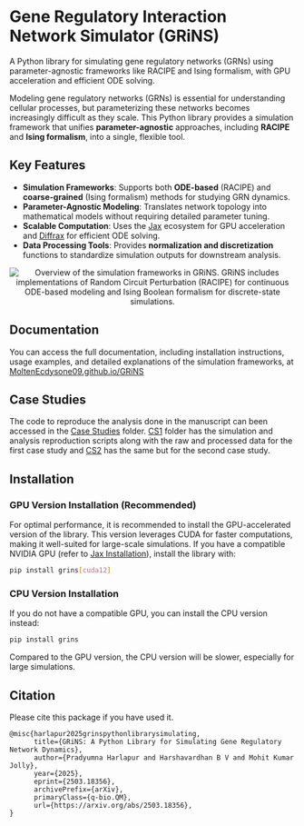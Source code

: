 # Gene Regulatory Interaction Network Simulator (GRiNS)

A Python library for simulating gene regulatory networks (GRNs) using parameter-agnostic frameworks like RACIPE and Ising formalism, with GPU acceleration and efficient ODE solving.

Modeling gene regulatory networks (GRNs) is essential for understanding cellular processes, but parameterizing these networks becomes increasingly difficult as they scale. This Python library provides a simulation framework that unifies **parameter-agnostic** approaches, including **RACIPE** and **Ising formalism**, into a single, flexible tool.  

## Key Features  

- **Simulation Frameworks**: Supports both **ODE-based** (RACIPE) and **coarse-grained** (Ising formalism) methods for studying GRN dynamics.  
- **Parameter-Agnostic Modeling**: Translates network topology into mathematical models without requiring detailed parameter tuning.  
- **Scalable Computation**: Uses the [Jax](https://github.com/jax-ml/jax) ecosystem for GPU acceleration and [Diffrax](https://github.com/patrick-kidger/diffrax) for efficient ODE solving.  
- **Data Processing Tools**: Provides **normalization and discretization** functions to standardize simulation outputs for downstream analysis.  

<p align="center">
  <img src="https://github.com/MoltenEcdysone09/GRiNS/blob/main/GRINS_Website_New.png?raw=true" alt="Overview of the simulation frameworks in GRiNS. GRiNS includes implementations of Random Circuit Perturbation (RACIPE) for continuous ODE-based modeling and Ising Boolean formalism for discrete-state simulations."/>
</p>

## Documentation

You can access the full documentation, including installation instructions, usage examples, and detailed explanations of the simulation frameworks, at [MoltenEcdysone09.github.io/GRiNS](https://MoltenEcdysone09.github.io/GRiNS)

## Case Studies

The code to reproduce the analysis done in the manuscript can been accessed in the [Case Studies](/CaseStudies) folder. [CS1](/CaseStudies/CS1) folder has the simulation and analysis reproduction scripts along with the raw and processed data for the first case study and [CS2](/CaseStudies/CS2) has the same but for the second case study.

## Installation  

### GPU Version Installation (Recommended)  

For optimal performance, it is recommended to install the GPU-accelerated version of the library. This version leverages CUDA for faster computations, making it well-suited for large-scale simulations. If you have a compatible NVIDIA GPU (refer to [Jax Installation](https://docs.jax.dev/en/latest/installation.html)), install the library with:  

```bash
pip install grins[cuda12]
```

### CPU Version Installation

If you do not have a compatible GPU, you can install the CPU version instead:

```bash
pip install grins
```

Compared to the GPU version, the CPU version will be slower, especially for large simulations.

## Citation

Please cite this package if you have used it.
```
@misc{harlapur2025grinspythonlibrarysimulating,
      title={GRiNS: A Python Library for Simulating Gene Regulatory Network Dynamics}, 
      author={Pradyumna Harlapur and Harshavardhan B V and Mohit Kumar Jolly},
      year={2025},
      eprint={2503.18356},
      archivePrefix={arXiv},
      primaryClass={q-bio.QM},
      url={https://arxiv.org/abs/2503.18356}, 
}
```
